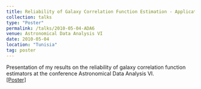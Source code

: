 ```yaml
---
title: Reliability of Galaxy Correlation Function Estimation - Application to SDSS DR7
collection: talks
type: "Poster"
permalink: /talks/2010-05-04-ADA6
venue: Astronomical Data Analysis VI
date: 2010-05-04
location: "Tunisia"
tag: poster
---
```


Presentation of my results on the reliability of galaxy correlation function estimators at the conference Astronomical Data Analysis VI. <br>
[[Poster]](/files/2010-05-04-ADA6.pdf)<br><br>

